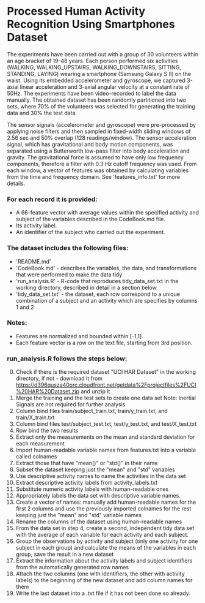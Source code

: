 # Processed Human Activity Recognition Using Smartphones Dataset

The experiments have been carried out with a group of 30 volunteers within an age bracket of 19-48 years. Each person performed six activities (WALKING, WALKING\_UPSTAIRS, WALKING\_DOWNSTAIRS, SITTING, STANDING, LAYING) wearing a smartphone (Samsung Galaxy S II) on the waist. Using its embedded accelerometer and gyroscope, we captured 3-axial linear acceleration and 3-axial angular velocity at a constant rate of 50Hz. The experiments have been video-recorded to label the data manually. The obtained dataset has been randomly partitioned into two sets, where 70% of the volunteers was selected for generating the training data and 30% the test data. 

The sensor signals (accelerometer and gyroscope) were pre-processed by applying noise filters and then sampled in fixed-width sliding windows of 2.56 sec and 50% overlap (128 readings/window). The sensor acceleration signal, which has gravitational and body motion components, was separated using a Butterworth low-pass filter into body acceleration and gravity. The gravitational force is assumed to have only low frequency components, therefore a filter with 0.3 Hz cutoff frequency was used. From each window, a vector of features was obtained by calculating variables from the time and frequency domain. See 'features_info.txt' for more details. 

### For each record it is provided:

- A 66-feature vector with average values within the specified activity and subject of the variables described in the CodeBook.md file.
- Its activity label. 
- An identifier of the subject who carried out the experiment.

### The dataset includes the following files:

- 'README.md'
- 'CodeBook.md' - describes the variables, the data, and transformations that were performed to make the data tidy
- 'run_analysis.R' - R-code that reproduces tidy_data_set.txt in the working directory, described in detail in a section below
- 'tidy_data_set.txt' - the dataset, each row correspond to a unique combination of a subject and an activity which are specifies by columns 1 and 2

### Notes: 
- Features are normalized and bounded within [-1,1].
- Each feature vector is a row on the text file, starting from 3rd position.

### run_analysis.R follows the steps below:
0. Check if there is the required dataset "UCI HAR Dataset" in the working directory, if not - download it from https://d396qusza40orc.cloudfront.net/getdata%2Fprojectfiles%2FUCI%20HAR%20Dataset.zip and unzip it
1. Merge the training and the test sets to create one data set
Note: Inertial Signals are not required for further analysis
  1. Column bind files train/subject_train.txt, train/y_train.txt, and train/X_train.txt
  2. Column bind files test/subject_test.txt, test/y_test.txt, and test/X_test.txt
  3. Row bind the two results
2. Extract only the measurements on the mean and standard deviation for each measurement
  1. Import human-readable variable names from features.txt into a variable called colnames
  2. Extract those that have "mean()" or "std()" in their name
  3. Subset the dataset keeping just the "mean" and "std" variables
3. Use descriptive activity names to name the activities in the data set
  1. Extract descriptive activity labels from activity_labels.txt
  2. Substitute numeric activity labels with human-readable ones
4. Appropriately labels the data set with descriptive variable names.
  1. Create a vector of names: manually add human-readable names for the first 2 columns and use the previously imported colnames for the rest keeping just the "mean" and "std" variable names
  2. Rename the columns of the dataset using human-readable names
5. From the data set in step 4, create a second, independent tidy data set with the average of each variable for each activity and each subject.
  1. Group the observations by activity and subject (only one activity for one subject in each group) and calculate the means of the variables in each group, save the result in a new dataset
  2. Extract the information about the activity labels and subject identifiers from the automatically generated row names
 3. Attach the two columns (one with identifiers, the other with activity labels) to the beginning of the new dataset and add column names for them
6. Write the last dataset into a .txt file if it has not been done so already.